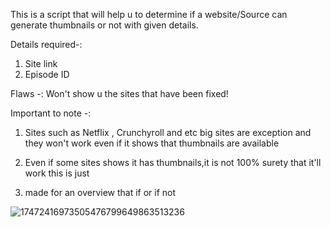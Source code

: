 This is a script that will help u to determine if a website/Source can generate thumbnails 
or not with given details.

Details required-: 
1. Site link
2. Episode ID

Flaws -:
Won't show u the sites that have been fixed!

Important to note -: 

1. Sites such as Netflix , Crunchyroll and etc big sites are exception
and they won't work even if it shows that thumbnails are available

2. Even if some sites shows it has thumbnails,it is not 100% surety that it'll work this is just
3. made for an overview that if or if not

![17472416973505476799649863513236](https://github.com/user-attachments/assets/06022b4c-da93-4428-8ac0-3aa06ce511c0)
